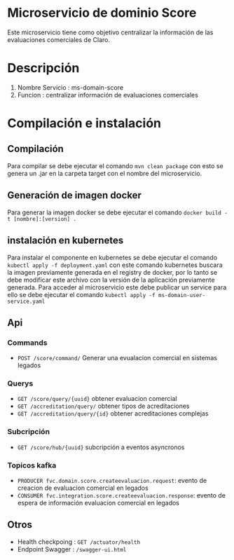# Microservicio de dominio Score

Este microservicio tiene como objetivo centralizar la información de las evaluaciones
comerciales de Claro.

# Descripción 

1. Nombre Servicio : ms-domain-score
2. Funcion : centralizar información de evaluaciones comerciales

# Compilación e instalación
## Compilación 
Para compilar se debe ejecutar el comando ``mvn clean package`` con esto se genera un .jar en la carpeta target con el nombre del microservicio.
## Generación de imagen docker
Para generar la imagen docker se debe ejecutar el comando ``docker build -t [nombre]:[version] .``
## instalación en kubernetes 
Para instalar el componente en kubernetes se debe ejecutar el comando ``kubectl apply -f deployment.yaml`` con este comando kubernetes buscara la imagen previamente generada en el registry de docker, por lo tanto se debe modificar este archivo con la versión de la aplicación previamente generada.
Para acceder al microservicio este debe publicar un service para ello se debe ejecutar el comando ``kubectl apply -f ms-domain-user-service.yaml``
## Api

### Commands
- ``POST /score/command/`` Generar una evualacion comercial en sistemas legados
    

### Querys
- ``GET /score/query/{uuid}`` obtener evaluacion comercial
- ``GET /accreditation/query/`` obtener tipos de acreditaciones
- ``GET /accreditation/query/{id}`` obtener acreditaciones complejas

### Subcripción
- ``GET /score/hub/{uuid}`` subcripción a eventos asyncronos    

 
### Topicos kafka
- ``PRODUCER fvc.domain.score.createevaluacion.request``: evento de creacion de evaluacion comercial en legados
- ``CONSUMER fvc.integration.score.createevaluacion.response``: evento de espera de información evaluacion comercial en legados

## Otros

- Health checkpoing : ``GET	/actuator/health``
- Endpoint Swagger  : ``/swagger-ui.html`` 